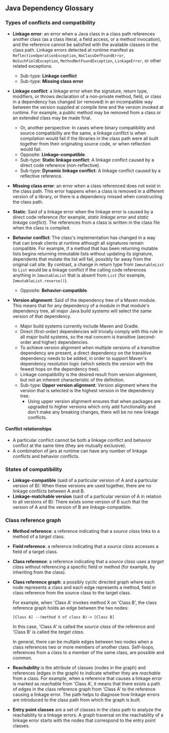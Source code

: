 Java Dependency Glossary
------------------------

### Types of conflicts and compatibility

- **Linkage error**: an error when a Java class in a class path references
  another class (as a class literal, a field access, or a method invocation),
  and the reference cannot be satisfied with the available classes in the class path.
  Linkage errors detected at runtime manifest as `ReflectiveOperationException`,
  `NoClassDefFoundError`, `NoSuchFieldException`, `MethodNotFoundException`,
  `LinkageError`, or other related exceptions.
  - Sub-type: **Linkage conflict**
  - Sub-type: **Missing class error**

- **Linkage conflict**: a linkage error when the signature, return type,
  modifiers, or throws declaration of a non-private method, field, or class
  in a dependency has changed (or removed) in an incompatible way between
  the version supplied at compile time and the version invoked at runtime.
  For example, a public method may be removed from a class or an extended
  class may be made final.
  - Or, another perspective: In cases where binary compatibility and source
    compatibility are the same, a linkage conflict is when compilation would
    fail if the libraries in the class path were all built together from their
    originating source code, or when reflection would fail.
  - Opposite: **Linkage-compatible**.
  - Sub-type: **Static linkage conflict**: A linkage conflict caused by a direct
    code reference (non-reflective).
  - Sub-type: **Dynamic linkage conflict**: A linkage conflict caused by a
    reflective reference.

- **Missing class error**: an error when a class referenced does not exist
  in the class path. This error happens when a class is removed in a different
  version of a library, or there is a dependency missed when constructing the class path.

- **Static**: Said of a linkage error when the linkage error is caused by a
  direct code reference (for example, _static linkage error_ and _static linkage conflict_).
  The references from a class is written in the class file when the class is compiled.

- **Behavior conflict**: The class's implementation has changed in a way that
  can break clients at runtime although all signatures remain compatible. For
  example, if a method that has been returning mutable lists begins returning
  immutable lists without updating its signature, dependents that mutate the
  list will fail, possibly far away from the original call site. By contrast, a
  change in return type from `ImmutableList` to `List` would be a linkage
  conflict if the calling code references anything in `ImmutableList` that is
  absent from `List` (for example, `ImmutableList.reverse()`).
  - Opposite: **Behavior-compatible**.

- **Version alignment**: Said of the dependency tree of a Maven module. This
  means that for any dependency of a module in that module's dependency tree,
  all major Java build systems will select the same version of that dependency.
  - Major build systems currently include Maven and Gradle.
  - Direct (first-order) dependencies will trivially comply with this rule in
    all major build systems, so the real concern is transitive (second-order and
    higher) dependencies.
  - To achieve version alignment when multiple versions of a transitive
    dependency are present, a direct dependency on the transitive dependency
    needs to be added, in order to support Maven's dependency resolution logic
    (which selects the version with the fewest hops on the dependency tree).
  - Linkage compatibility is the desired result from version alignment, but not
    an inherent characteristic of the definition.
  - Sub-type: **Upper version alignment**: Version alignment where the version
    that is selected is the highest version in the dependency tree.
    - Using upper version alignment ensures that when packages are upgraded
      to higher versions which only add functionality and don't make any
      breaking changes, there will be no new linkage conflicts.


#### Conflict relationships

- A particular conflict cannot be both a linkage conflict and behavior conflict
  at the same time (they are mutually exclusive).
- A combination of jars at runtime can have any number of linkage conflicts and
  behavior conflicts.

### States of compatibility

- **Linkage-compatible** (said of a particular version of A and a particular
  version of B): When these versions are used together, there are no linkage
  conflicts between A and B.
- **Linkage-matchable version** (said of a particular version of A in relation
  to all versions of B): There exists some version of B such that the version of
  A and the version of B are linkage-compatible.


### Class reference graph

- **Method reference**: a reference indicating that a _source class_ links to a method of
  a _target_ class.

- **Field reference**: a reference indicating that a _source class_ accesses a field of
  a target class.

- **Class reference**: a reference indicating that a _source class_ uses a _target
  class_ without referencing a specific field or method
  (for example, by inheriting from the class).

- **Class reference graph**: a possibly cyclic directed graph where each node represents
  a class and each edge represents a method, field or class reference from the
  source class to the target class.

  For example, when 'Class A' invokes method X on 'Class B',
  the class reference graph holds an edge between the two nodes:

  ```
  [Class A] --(method X of class B)-> [Class B]
  ```

  In this case, 'Class A' is called the _source class_ of the reference and
  'Class B' is called the _target class_.

  In general, there can be multiple edges between two nodes when
  a class references two or more members of another class.
  Self-loops, references from a class to a member of the same class, are possible and common.

- **Reachability** is the attribute of classes (nodes in the graph)
  and references (edges in the graph) to indicate whether they are
  _reachable_ from a class. For example, when a reference that causes
  a linkage error is marked as _reachable_ from 'Class A', it means that
  there exists a path of edges in the class reference graph from 'Class A'
  to the reference causing a linkage error.
  The path helps to diagnose how linkage errors are introduced to the
  class path from which the graph is built.

- **Entry point classes** are a set of classes in the class path to analyze
  the reachability to a linkage errors. A graph traversal on the reachability
  of a linkage error starts with the nodes that correspond to the
  entry point classes.
  

